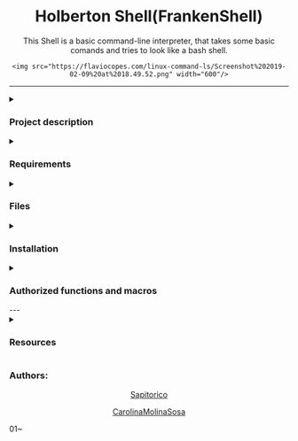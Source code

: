 <div id="header" align="center">
	<h1  class="page_title" align="center" width="50">Holberton Shell(FrankenShell)</h1>
	This Shell is a basic command-line interpreter, that takes some basic comands and tries to look like a bash shell.
	
	<img src="https://flaviocopes.com/linux-command-ls/Screenshot%202019-02-09%20at%2018.49.52.png" width="600"/>
</div>

---
<details>
<summary><h3>Project description</h3></summary>
This is the second group project, carried out by Holberton students.
The goal of this assignment is to recreate the basic simple shell.
 It also encourages group and team work with a randomly assigned partner.
 </details>
<details>
<summary><h3>Requirements</h3></summary>
 *Allowed editors: vi, vim, emac* s.
 
 *  You are not allowed to use global*  variables.
 
 *  No more than 5 functions per file* .
 
 *  it is not necessary to upload the test network to * your repository.
 
 *  The prototypes of all your functions should be included in your header file called main.h.
 
 *  Note that we will not provide the putchar function for this project.
</details>
<details>
<summary><h3>Files</h3></summary>
<h4>Index</h4>
1. [Interprete_line.c(#Interprete_line.c)

2. [ Linked_Lists.c](#Linked_Lists.c)
	
3. [Interprete_command.c](#Interprete_command.c)
	
4. [Memory_auxiliary_functions.c](#Memory_auxiliary_functions.c)
	
5. [Makefile ](#Makefile)

6. [main.h ](#main.h)

7. [man_1_simple_shell](#man_1_simple_shell)

8. [AUTHORS ](#AUTHORS)

<a name="main.h"></a>
<h2><a href="https://github.com/Sapitorico/holbertonschool-simple_shell/blob/main/main.h">main.h</a></h2>
<h4>Here we have Macros, Lybraries, Prototypes and Structures for the shell.</h4>

<a name="Interprete_line.c"></a>
<h2><a href="https://github.com/Sapitorico/holbertonschool-simple_shell/blob/master/Interprete_line.c">Interprete_line.c</a></h2>
<h4>Here we have the main functions for this shell</h4>
main - main function that executes the prompt

Read_Line - Read the input line and keep it in a buffer

Input_Tokenize - divide the input into multiple nodes


<a name="Interprete_command.c"></a>
<h2><a href="https://github.com/Sapitorico/holbertonschool-simple_shell/blob/master/Interprete_command.c">Interprete_command.c</a></h2>
<h4>Here we have a file that runs the command</h4>

Run_Command - This function runs the command

<a name="Linked_lists.c"></a>
<h2><a href="https://github.com/Sapitorico/holbertonschool-simple_shell/blob/master/Linked_lists.c">Linked_lists.c</a></h2>
<h4>Here we have files for the linked list</h4>

Add_Node - This function adds a new node

Add_Node_End - This function adds a node to the end of a list

Elements_Counter - Counts the number of elements in a list

Free_List - release the elements of a list

Free_Grid - Free a array of pointers

<a name="Get_path_command.c"></a>
<h2><a href="https://github.com/Sapitorico/holbertonschool-simple_shell/blob/master/Get_path_command.c">Get_path_command.c</a></h2>
<h4>Here we have function to obtain finale command</h4>

Concatenate_Command - This function obtains the direction of the command

Path_Tokenize - Divide directories into multiple elements

_getenv - This function obtains the value of an environment variable

<a name="Memory_auxiliary_functions.c"></a>
<h2><a href="https://github.com/Sapitorico/holbertonschool-simple_shell/blob/master/Memory_auxiliary_functions.c">Memory_auxiliary_functions.c</a></h2>
<h4>Here we have some auxiliary function for memory</h4>

_strdup - returns a pointer to a new string that is duplicated

_calloc - allocates memory for a data type

_memset - fills memory with a constant byte

<a name="Strings_auxiliary_functions.c"></a>
<h2><a href="https://github.com/Sapitorico/holbertonschool-simple_shell/blob/master/Strings_auxiliary_functions.c">Strings_auxiliary_functions.c</a></h2>



</details>
<details>
<summary><h3>Installation</h3></summary>
  ```
  // clones the repository
  
  $ git clone https://github.com/Sapitorico/holbertonschool-simple_shell.git
  
  $ cd holbertonschool-simple_shell
  ```
</details>
<details>
<summary> <h3>Compilation  and Testing</h3> </summary>

<h5>Your shell will be compiled this way:</h5>
  ```c
gcc -Wall -Werror -Wextra -pedantic -std=gnu89 *.c -o hsh
  ```
  <h5>Testing</h5>

<h5>Your shell should work like this in interactive mode:</h5>
  
  ```c
$ ./hsh
($) /bin/ls
hsh main.c shell.c
($)
($) exit
$
```
<h5>But also in non-interactive mode:</h5>

```c
$ echo "/bin/ls" | ./hsh
hsh main.c shell.c test_ls_2
$
$ cat test_ls_2
/bin/ls
/bin/ls
$
$ cat test_ls_2 | ./hsh
hsh main.c shell.c test_ls_2
hsh main.c shell.c test_ls_2
$
 ```
 <h5>Output</h5>
Unless specified otherwise, your program must have the exact same output as sh (/bin/sh) as well as the exact same error output.
The only difference is when you print an error, the name of the program must be equivalent to your argv[0] (See below)
Example of error with sh:
 ```c
$ echo "qwerty" | /bin/sh
/bin/sh: 1: qwerty: not found
$ echo "qwerty" | /bin/../bin/sh
/bin/../bin/sh: 1: qwerty: not found
$
 ```
 <h5>Same error with your program hsh:</h5>
  ```c
$ echo "qwerty" | ./hsh
./hsh: 1: qwerty: not found
$ echo "qwerty" | ./././hsh
./././hsh: 1: qwerty: not found
$
 ```
  
</details>
<details>

<summary><h3>Authorized functions and macros</h3></summary>
  
* access (man 2 access)
* chdir (man 2 chdir)
* close (man 2 close)
* closedir (man 3 closedir)
* execve (man 2 execve)
* exit (man 3 exit)
* _exit (man 2 _exit)
* fflush (man 3 fflush)
* fork (man 2 fork)
* free (man 3 free)
* getcwd (man 3 getcwd)
* getline (man 3 getline)
* getpid (man 2 getpid)
* isatty (man 3 isatty)
* kill (man 2 kill)
* malloc (man 3 malloc)
* open (man 2 open)
* opendir (man 3 opendir)
* perror (man 3 perror)
* printf (man 3 printf)
* fprintf (man 3 fprintf)
* vfprintf (man 3 vfprintf)
* sprintf (man 3 sprintf)
* putchar (man 3 putchar)
* read (man 2 read)
* readdir (man 3 readdir)
* signal (man 2 signal)
* stat (__xstat) (man 2 stat)
* lstat (__lxstat) (man 2 lstat)
* fstat (__fxstat) (man 2 fstat)
* strtok (man 3 strtok)
* wait (man 2 wait)
* waitpid (man 2 waitpid)
* wait3 (man 2 wait3)
* wait4 (man 2 wait4)
* write (man 2 write)
</details>
</div>
---
<details>
  <summary><h3>Resources</h3></summary>
	
<a href="https://intranet.hbtn.io/concepts/900" title="" target="blank">Everything you need to know to start coding your own shell</a>
<a href="https://en.wikipedia.org/wiki/Ken_Thompson" target="blank">Ken Thompson<a>
<a href="https://en.wikipedia.org/wiki/Thompson_shell" target="blank">Thompson Shell</a>
<a href="https://en.wikipedia.org/wiki/Unix_shell" target="blank">Unix Shell</a>
</details>
<footer>
<p align="center"><h3>Authors:</h3><p>
<p align="center"><a href="https://github.com/Sapitorico" target="blank">Sapitorico</a></p>
<p align="center"><a href="https://github.com/CarolinaMolinaSosa" target="blank">CarolinaMolinaSosa</a></p>
</footer>01~
